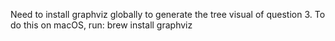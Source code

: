 Need to install graphviz globally to generate the tree visual of question 3. To do this on macOS, run:
brew install graphviz
